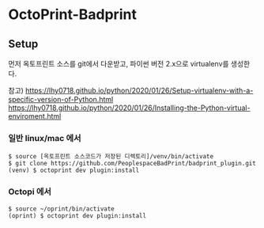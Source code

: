 # OctoPrint-Badprint

## Setup
먼저 옥토프린트 소스를 git에서 다운받고, 파이썬 버전 2.x으로 virtualenv를 생성한다.

참고) https://lhy0718.github.io/python/2020/01/26/Setup-virtualenv-with-a-specific-version-of-Python.html
https://lhy0718.github.io/python/2020/01/26/Installing-the-Python-virtual-enviroment.html

### 일반 linux/mac 에서
```
$ source [옥토프린트 소스코드가 저장된 디렉토리]/venv/bin/activate
$ git clone https://github.com/PeoplespaceBadPrint/badprint_plugin.git
(venv) $ octoprint dev plugin:install
```
### Octopi 에서
```
$ source ~/oprint/bin/activate
(oprint) $ octoprint dev plugin:install
```